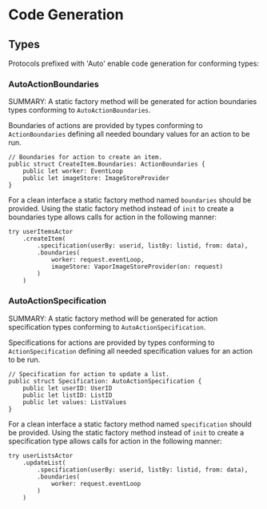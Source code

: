 #  Code Generation

## Types

Protocols prefixed with 'Auto' enable code generation for conforming types:

### AutoActionBoundaries

SUMMARY: A static factory method will be generated for action boundaries types conforming to `AutoActionBoundaries`.

Boundaries of actions are provided by types conforming to `ActionBoundaries` defining all needed boundary values for an action to be run.

```
// Boundaries for action to create an item.
public struct CreateItem.Boundaries: ActionBoundaries {
    public let worker: EventLoop
    public let imageStore: ImageStoreProvider
}
```

For a clean interface a static factory method named `boundaries` should be provided. Using the static factory method instead of `init` to create a boundaries type allows calls for action in the following manner:

```
try userItemsActor
    .createItem(
        .specification(userBy: userid, listBy: listid, from: data),
        .boundaries(
            worker: request.eventLoop,
            imageStore: VaporImageStoreProvider(on: request)
        )
    )
```

### AutoActionSpecification

SUMMARY: A static factory method will be generated for action specification types conforming to `AutoActionSpecification`.

Specifications for actions are provided by types conforming to `ActionSpecification` defining all needed specification values for an action to be run.

```
// Specification for action to update a list.
public struct Specification: AutoActionSpecification {
    public let userID: UserID
    public let listID: ListID
    public let values: ListValues
}
```

For a clean interface a static factory method named `specification` should be provided. Using the static factory method instead of `init` to create a specification type allows calls for action in the following manner:

```
try userListsActor
    .updateList(
        .specification(userBy: userid, listBy: listid, from: data),
        .boundaries(
            worker: request.eventLoop
        )
    )
```
